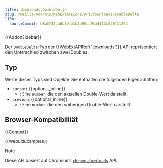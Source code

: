 ```yaml
---
title: downloads.DoubleDelta
slug: Mozilla/Add-ons/WebExtensions/API/downloads/DoubleDelta
l10n:
  sourceCommit: b8a0743ca8b1e1b1b1a95cc93a4413c020f11262
---
```


{{AddonSidebar}}

Der `DoubleDelta`-Typ der {{WebExtAPIRef("downloads")}} API repräsentiert den Unterschied zwischen zwei Doubles.

## Typ

Werte dieses Typs sind Objekte. Sie enthalten die folgenden Eigenschaften:

- `current` {{optional_inline}}
  - : Eine `number`, die den aktuellen Double-Wert darstellt.
- `previous` {{optional_inline}}
  - : Eine `number`, die den vorherigen Double-Wert darstellt.

## Browser-Kompatibilität

{{Compat}}

{{WebExtExamples}}

> [!NOTE]
> Diese API basiert auf Chromiums [`chrome.downloads`](https://developer.chrome.com/docs/extensions/reference/api/downloads#type-DoubleDelta) API.
